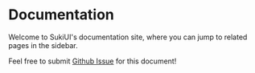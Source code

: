 # Documentation

Welcome to SukiUI's documentation site, where you can jump to related pages in the sidebar.

Feel free to submit [Github Issue](https://github.com/kikipoulet/SukiUI/issues/new/choose) for this document!
